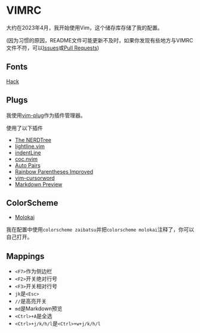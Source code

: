 # VIMRC
大约在2023年4月，我开始使用Vim，这个储存库存储了我的配置。

(因为习惯的原因，README文件可能更新不及时，如果你发现有些地方与VIMRC文件不符，可以[Issues](https://github.com/ZiChenStudio/vimrc/issues)或[Pull Requests](https://github.com/ZiChenStudio/vimrc/pulls))

## Fonts

[Hack](https://github.com/source-foundry/Hack)

## Plugs

我使用[vim-plug](https://github.com/junegunn/vim-plug)作为插件管理器。

使用了以下插件

- [The NERDTree](https://github.com/preservim/nerdtree)
- [lightline.vim](https://github.com/itchyny/lightline.vim)
- [indentLine](https://github.com/Yggdroot/indentLine)
- [coc.nvim](https://github.com/neoclide/coc.nvim)
- [Auto Pairs](https://github.com/jiangmiao/auto-pairs)
- [Rainbow Parentheses Improved](https://github.com/luochen1990/rainbow)
- [vim-cursorword](https://github.com/itchyny/vim-cursorword)
- [Markdown Preview](https://github.com/iamcco/markdown-preview.nvim)

## ColorScheme

- [Molokai](https://github.com/tomasr/molokai)

我在配置中使用`colorscheme zaibatsu`并把`colorscheme molokai`注释了，你可以自己打开。

## Mappings

- `<F7>`作为侧边栏
- `<F2>`开关绝对行号
- `<F3>`开关相对行号
- `jk`是`<Esc>`
- `//`是高亮开关
- `md`是Markdown预览
- `<Ctrl>+A`是全选
- `<Ctrl>+j/k/h/l`是`<Ctrl>+w+j/k/h/l`
